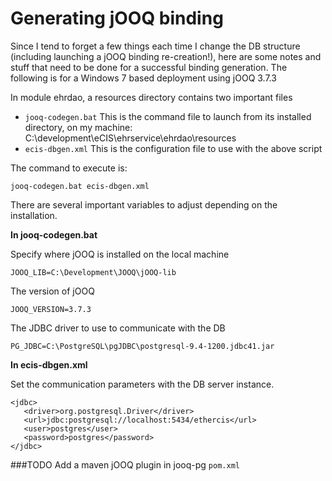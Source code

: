 Generating jOOQ binding
=======================

Since I tend to forget a few things each time I change the DB structure (including launching a jOOQ binding re-creation!), here are some notes and stuff that need to be done for a successful binding generation. The following is for a Windows 7 based deployment using jOOQ 3.7.3

In module ehrdao, a resources directory contains two important files 

- `jooq-codegen.bat` This is the command file to launch from its installed directory, on my machine: C:\development\eCIS\ehrservice\ehrdao\resources
- `ecis-dbgen.xml` This is the configuration file to use with the above script

The command to execute is:

	jooq-codegen.bat ecis-dbgen.xml

There are several important variables to adjust depending on the installation.

**In jooq-codegen.bat**

Specify where jOOQ is installed on the local machine

	JOOQ_LIB=C:\Development\JOOQ\jOOQ-lib

The version of jOOQ

	JOOQ_VERSION=3.7.3

The JDBC driver to use to communicate with the DB

	PG_JDBC=C:\PostgreSQL\pgJDBC\postgresql-9.4-1200.jdbc41.jar

**In ecis-dbgen.xml**

Set the communication parameters with the DB server instance.

	<jdbc>
	   <driver>org.postgresql.Driver</driver>
	   <url>jdbc:postgresql://localhost:5434/ethercis</url>
	   <user>postgres</user>
	   <password>postgres</password>
	</jdbc>

###TODO
Add a maven jOOQ plugin in jooq-pg `pom.xml`

 